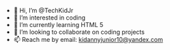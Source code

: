 - 👋 Hi, I’m @TechKidJr
- 👀 I’m interested in coding
- 🌱 I’m currently learning HTML 5
- 💞️ I’m looking to collaborate on coding projects
- 📫 Reach me by email: kidannyjunior10@yandex.com 

<!---
TechKidJr/TechKidJr is a ✨ special ✨ repository because its `README.md` (this file) appears on your GitHub profile.
You can click the Preview link to take a look at your changes.
--->
